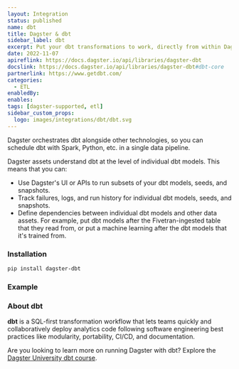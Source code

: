 ```yaml
---
layout: Integration
status: published
name: dbt
title: Dagster & dbt
sidebar_label: dbt
excerpt: Put your dbt transformations to work, directly from within Dagster.
date: 2022-11-07
apireflink: https://docs.dagster.io/api/libraries/dagster-dbt
docslink: https://docs.dagster.io/api/libraries/dagster-dbt#dbt-core
partnerlink: https://www.getdbt.com/
categories:
  - ETL
enabledBy:
enables:
tags: [dagster-supported, etl]
sidebar_custom_props:
  logo: images/integrations/dbt/dbt.svg
---
```


Dagster orchestrates dbt alongside other technologies, so you can schedule dbt with Spark, Python, etc. in a single data pipeline.

Dagster assets understand dbt at the level of individual dbt models. This means that you can:

- Use Dagster's UI or APIs to run subsets of your dbt models, seeds, and snapshots.
- Track failures, logs, and run history for individual dbt models, seeds, and snapshots.
- Define dependencies between individual dbt models and other data assets. For example, put dbt models after the Fivetran-ingested table that they read from, or put a machine learning after the dbt models that it's trained from.

### Installation

```bash
pip install dagster-dbt
```

### Example

<CodeExample path="docs_snippets/docs_snippets/integrations/dbt.py" language="python" />

### About dbt

**dbt** is a SQL-first transformation workflow that lets teams quickly and collaboratively deploy analytics code following software engineering best practices like modularity, portability, CI/CD, and documentation.

<aside className="rounded-lg">

Are you looking to learn more on running Dagster with dbt? Explore the [Dagster University dbt course](https://courses.dagster.io/courses/dagster-dbt).

</aside>
